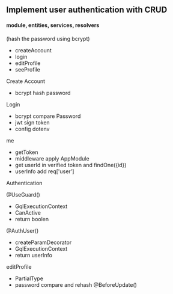 ## Implement user authentication with CRUD

#### module, entities, services, resolvers

(hash the password using bcrypt)

- createAccount
- login
- editProfile
- seeProfile

Create Account

- bcrypt hash password

Login

- bcrypt compare Password
- jwt sign token
- config dotenv

me

- getToken
- middleware apply AppModule
- get userId in verified token and findOne({id})
- userInfo add req['user']

Authentication

@UseGuard()

- GqlExecutionContext
- CanActive
- return boolen

@AuthUser()

- createParamDecorator
- GqlExecutionContext
- return userInfo

editProfile

- PartialType
- password compare and rehash @BeforeUpdate()
